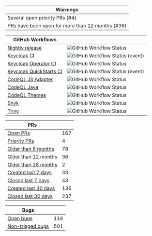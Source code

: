 |Warnings|
|--------|
|Several open priority PRs (#4)|
|PRs have been open for more than 12 months (#36)|

|GitHub Workflows| |
|----------------|-|
|[Nightly release](https://github.com/keycloak-rel/keycloak-rel/actions/workflows/release-nightly.yml)|![GitHub Workflow Status](https://img.shields.io/github/workflow/status/keycloak-rel/keycloak-rel/Release%20Nightly)|
|[Keycloak CI](https://github.com/keycloak/keycloak/actions/workflows/ci.yml?query=event%3Aschedule+branch%3Amain)|![GitHub Workflow Status (event)](https://img.shields.io/github/workflow/status/keycloak/keycloak/Keycloak%20CI?event=schedule&branch=main)|
|[Keycloak Operator CI](https://github.com/keycloak/keycloak/actions/workflows/operator-ci.yml?query=event%3Aschedule+branch%3Amain)|![GitHub Workflow Status](https://img.shields.io/github/workflow/status/keycloak/keycloak/Keycloak%20Operator%20CI?event=schedule&branch=main)|
|[Keycloak QuickStarts CI](https://github.com/keycloak/keycloak-quickstarts/actions?query=event%3Aschedule)|![GitHub Workflow Status (event)](https://img.shields.io/github/workflow/status/keycloak/keycloak-quickstarts/Quickstarts%20tests?event=schedule)|
|[CodeQL JS Adapter](https://github.com/keycloak/keycloak/actions/workflows/codeql-js-adapter-analysis.yml?query=event%3Aschedule+branch%3Amain)|![GitHub Workflow Status](https://img.shields.io/github/workflow/status/keycloak/keycloak/CodeQL%20JS%20Adapter?event=schedule&branch=main)|
|[CodeQL Java](https://github.com/keycloak/keycloak/actions/workflows/codeql-java-analysis.yml?query=event%3Aschedule+branch%3Amain)|![GitHub Workflow Status](https://img.shields.io/github/workflow/status/keycloak/keycloak/CodeQL%20Java?event=schedule&branch=main)|
|[CodeQL Themes](https://github.com/keycloak/keycloak/actions/workflows/codeql-theme-analysis.yml?query=event%3Aschedule+branch%3Amain)|![GitHub Workflow Status](https://img.shields.io/github/workflow/status/keycloak/keycloak/CodeQL%20Themes?event=schedule&branch=main)|
|[Snyk](https://github.com/keycloak/keycloak/actions/workflows/snyk.yml?query=event%3Aschedule+branch%3Amain)|![GitHub Workflow Status](https://img.shields.io/github/workflow/status/keycloak/keycloak/Snyk?event=schedule&branch=main)|
|[Trivy](https://github.com/keycloak/keycloak/actions/workflows/trivy-analysis.yml?query=event%3Aschedule+branch%3Amain)|![GitHub Workflow Status](https://img.shields.io/github/workflow/status/keycloak/keycloak/Trivy?event=schedule&branch=main)|

|PRs| |
|---|-|
|[Open PRs](https://github.com/keycloak/keycloak/pulls)|167|
|[Priority PRs](https://github.com/keycloak/keycloak/pulls?q=is%3Apr+is%3Aopen+label%3Apriority%2Fimportant%2Cpriority%2Fcritical)|4|
|[Older than 6 months](https://github.com/keycloak/keycloak/pulls?q=is%3Apr+is%3Aopen+created%3A%3C2022-03-10)|78|
|[Older than 12 months](https://github.com/keycloak/keycloak/pulls?q=is%3Apr+is%3Aopen+created%3A%3C2021-09-10)|36|
|[Older than 18 months](https://github.com/keycloak/keycloak/pulls?q=is%3Apr+is%3Aopen+created%3A%3C2021-03-10)|2|
|[Created last 7 days](https://github.com/keycloak/keycloak/pulls?q=is%3Apr+created%3A%3E2022-09-02)|33|
|[Closed last 7 days](https://github.com/keycloak/keycloak/pulls?q=is%3Apr+is%3Aclosed+closed%3A%3E2022-09-02)|43|
|[Created last 30 days](https://github.com/keycloak/keycloak/pulls?q=is%3Apr+created%3A%3E2022-08-10)|136|
|[Closed last 30 days](https://github.com/keycloak/keycloak/pulls?q=is%3Apr+is%3Aclosed+closed%3A%3E2022-08-10)|237|

|Bugs| |
|----|-|
|[Open bugs](https://github.com/keycloak/keycloak/issues?q=is%3Aissue+is%3Aopen+label%3Akind%2Fbug+-label%3Astatus%2Ftriage+)|118|
|[Non-triaged bugs](https://github.com/keycloak/keycloak/issues?q=is%3Aissue+is%3Aopen+label%3Akind%2Fbug+label%3Astatus%2Ftriage)|501|

